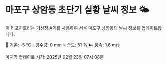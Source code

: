 
# 마포구 상암동 초단기 실황 날씨 정보 🌤️

이 리포지토리는 기상청 API를 사용하여 서울 마포구 상암동의 날씨 정보를 업데이트합니다. 

🌡️ 기온: -5 ℃
💧 강수량: 0 mm
💦 습도: 51 %
🌬️ 풍속: 1.6 m/s

마지막 업데이트 시각: 2025년 02월 23일 07시 08분    
